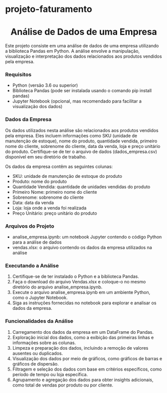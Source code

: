 # projeto-faturamento

<h1 align="center">Análise de Dados de uma Empresa</h1>
<p>Este projeto consiste em uma análise de dados de uma empresa utilizando a biblioteca Pandas em Python. A análise envolve a manipulação, visualização e interpretação dos dados relacionados aos produtos vendidos pela empresa.</p>

<h3>Requisitos</h3>

* Python (versão 3.6 ou superior)
* Biblioteca Pandas (pode ser instalada usando o comando pip install pandas)
* Jupyter Notebook (opcional, mas recomendado para facilitar a visualização dos dados)

<h3>Dados da Empresa</h3>

<p>Os dados utilizados nesta análise são relacionados aos produtos vendidos pela empresa. Eles incluem informações como SKU (unidade de manutenção de estoque), nome do produto, quantidade vendida, primeiro nome do cliente, sobrenome do cliente, data da venda, loja e preço unitário do produto. Certifique-se de ter o arquivo de dados (dados_empresa.csv) disponível em seu diretório de trabalho.</p>

Os dados da empresa contêm as seguintes colunas:

* SKU: unidade de manutenção de estoque do produto
* Produto: nome do produto
* Quantidade Vendida: quantidade de unidades vendidas do produto
* Primeiro Nome: primeiro nome do cliente
* Sobrenome: sobrenome do cliente
* Data: data da venda
* Loja: loja onde a venda foi realizada
* Preço Unitário: preço unitário do produto

<h3>Arquivos do Projeto</h3>

* analise_empresa.ipynb: um notebook Jupyter contendo o código Python para a análise de dados
* vendas.xlsx: o arquivo contendo os dados da empresa utilizados na análise

<h3>Executando a Análise</h3>

1. Certifique-se de ter instalado o Python e a biblioteca Pandas.
2. Faça o download do arquivo Vendas.xlsx e coloque-o no mesmo diretório do arquivo analise_empresa.ipynb.
3. Execute o arquivo analise_empresa.ipynb em um ambiente Python, como o Jupyter Notebook.
4. Siga as instruções fornecidas no notebook para explorar e analisar os dados da empresa.

<h3>Funcionalidades da Análise</h3>

1. Carregamento dos dados da empresa em um DataFrame do Pandas.
2. Exploração inicial dos dados, como a exibição das primeiras linhas e informações sobre as colunas.
3. Limpeza e preparação dos dados, incluindo a remoção de valores ausentes ou duplicados.
4. Visualização dos dados por meio de gráficos, como gráficos de barras e gráficos de dispersão.
5. Filtragem e seleção dos dados com base em critérios específicos, como período de tempo ou loja específica.
6. Agrupamento e agregação dos dados para obter insights adicionais, como total de vendas por produto ou por cliente.
